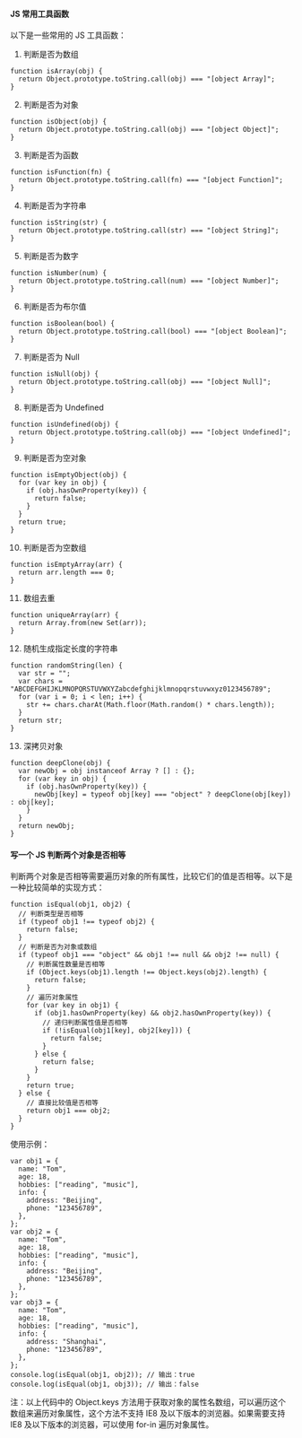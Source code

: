 #### JS 常用工具函数

以下是一些常用的 JS 工具函数：

1. 判断是否为数组

```
function isArray(obj) {
  return Object.prototype.toString.call(obj) === "[object Array]";
}
```

2. 判断是否为对象

```
function isObject(obj) {
  return Object.prototype.toString.call(obj) === "[object Object]";
}
```

3. 判断是否为函数

```
function isFunction(fn) {
  return Object.prototype.toString.call(fn) === "[object Function]";
}
```

4. 判断是否为字符串

```
function isString(str) {
  return Object.prototype.toString.call(str) === "[object String]";
}
```

5. 判断是否为数字

```
function isNumber(num) {
  return Object.prototype.toString.call(num) === "[object Number]";
}
```

6. 判断是否为布尔值

```
function isBoolean(bool) {
  return Object.prototype.toString.call(bool) === "[object Boolean]";
}
```

7. 判断是否为 Null

```
function isNull(obj) {
  return Object.prototype.toString.call(obj) === "[object Null]";
}
```

8. 判断是否为 Undefined

```
function isUndefined(obj) {
  return Object.prototype.toString.call(obj) === "[object Undefined]";
}
```

9. 判断是否为空对象

```
function isEmptyObject(obj) {
  for (var key in obj) {
    if (obj.hasOwnProperty(key)) {
      return false;
    }
  }
  return true;
}
```

10. 判断是否为空数组

```
function isEmptyArray(arr) {
  return arr.length === 0;
}
```

11. 数组去重

```
function uniqueArray(arr) {
  return Array.from(new Set(arr));
}
```

12. 随机生成指定长度的字符串

```
function randomString(len) {
  var str = "";
  var chars = "ABCDEFGHIJKLMNOPQRSTUVWXYZabcdefghijklmnopqrstuvwxyz0123456789";
  for (var i = 0; i < len; i++) {
    str += chars.charAt(Math.floor(Math.random() * chars.length));
  }
  return str;
}
```

13. 深拷贝对象

```
function deepClone(obj) {
  var newObj = obj instanceof Array ? [] : {};
  for (var key in obj) {
    if (obj.hasOwnProperty(key)) {
      newObj[key] = typeof obj[key] === "object" ? deepClone(obj[key]) : obj[key];
    }
  }
  return newObj;
}
```

#### 写一个 JS 判断两个对象是否相等

判断两个对象是否相等需要遍历对象的所有属性，比较它们的值是否相等。以下是一种比较简单的实现方式：

```
function isEqual(obj1, obj2) {
  // 判断类型是否相等
  if (typeof obj1 !== typeof obj2) {
    return false;
  }
  // 判断是否为对象或数组
  if (typeof obj1 === "object" && obj1 !== null && obj2 !== null) {
    // 判断属性数量是否相等
    if (Object.keys(obj1).length !== Object.keys(obj2).length) {
      return false;
    }
    // 遍历对象属性
    for (var key in obj1) {
      if (obj1.hasOwnProperty(key) && obj2.hasOwnProperty(key)) {
        // 递归判断属性值是否相等
        if (!isEqual(obj1[key], obj2[key])) {
          return false;
        }
      } else {
        return false;
      }
    }
    return true;
  } else {
    // 直接比较值是否相等
    return obj1 === obj2;
  }
}
```

使用示例：

```
var obj1 = {
  name: "Tom",
  age: 18,
  hobbies: ["reading", "music"],
  info: {
    address: "Beijing",
    phone: "123456789",
  },
};
var obj2 = {
  name: "Tom",
  age: 18,
  hobbies: ["reading", "music"],
  info: {
    address: "Beijing",
    phone: "123456789",
  },
};
var obj3 = {
  name: "Tom",
  age: 18,
  hobbies: ["reading", "music"],
  info: {
    address: "Shanghai",
    phone: "123456789",
  },
};
console.log(isEqual(obj1, obj2)); // 输出：true
console.log(isEqual(obj1, obj3)); // 输出：false
```

注：以上代码中的 Object.keys 方法用于获取对象的属性名数组，可以遍历这个数组来遍历对象属性，这个方法不支持 IE8 及以下版本的浏览器。如果需要支持 IE8 及以下版本的浏览器，可以使用 for-in 遍历对象属性。
